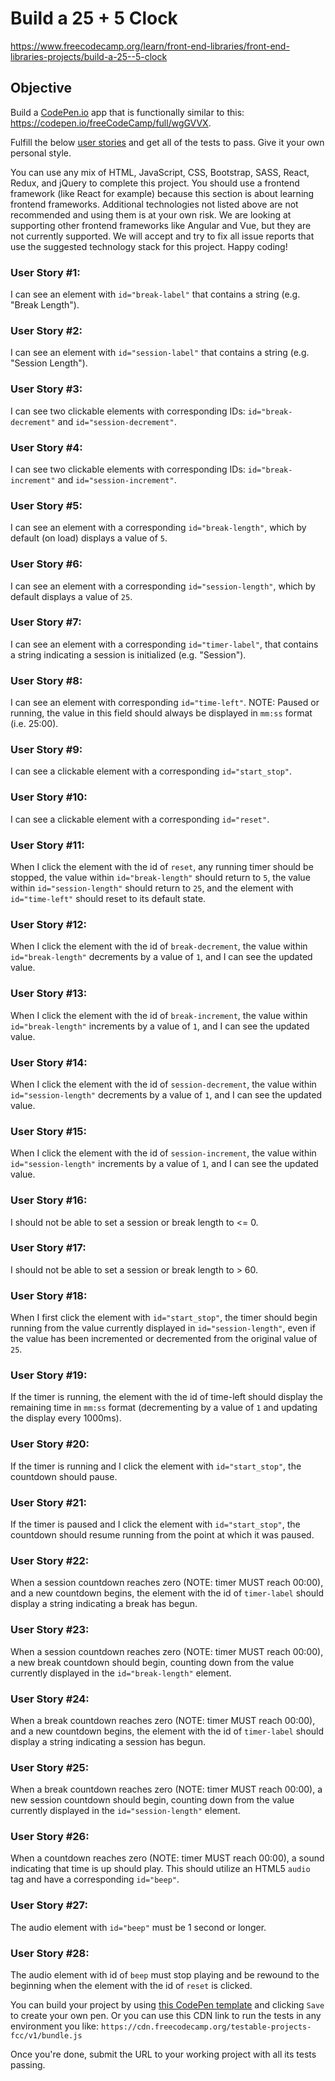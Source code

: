 # Build a 25 + 5 Clock

https://www.freecodecamp.org/learn/front-end-libraries/front-end-libraries-projects/build-a-25--5-clock
## Objective

Build a [CodePen.io](https://codepen.io/) app that is functionally similar to this: https://codepen.io/freeCodeCamp/full/wgGVVX.

Fulfill the below [user stories](https://en.wikipedia.org/wiki/User_story) and get all of the tests to pass. Give it your own personal style.

You can use any mix of HTML, JavaScript, CSS, Bootstrap, SASS, React, Redux, and jQuery to complete this project. You should use a frontend framework (like React for example) because this section is about learning frontend frameworks. Additional technologies not listed above are not recommended and using them is at your own risk. We are looking at supporting other frontend frameworks like Angular and Vue, but they are not currently supported. We will accept and try to fix all issue reports that use the suggested technology stack for this project. Happy coding!
### User Story #1:

I can see an element with `id="break-label"` that contains a string (e.g. "Break Length").
### User Story #2:

I can see an element with `id="session-label"` that contains a string (e.g. "Session Length").
### User Story #3:

I can see two clickable elements with corresponding IDs: `id="break-decrement"` and `id="session-decrement"`.
### User Story #4:

I can see two clickable elements with corresponding IDs: `id="break-increment"` and `id="session-increment"`.
### User Story #5:

I can see an element with a corresponding `id="break-length"`, which by default (on load) displays a value of `5`.
### User Story #6:

I can see an element with a corresponding `id="session-length"`, which by default displays a value of `25`.
### User Story #7:

I can see an element with a corresponding `id="timer-label"`, that contains a string indicating a session is initialized (e.g. "Session").
### User Story #8:

I can see an element with corresponding `id="time-left"`. NOTE: Paused or running, the value in this field should always be displayed in `mm:ss` format (i.e. 25:00).
### User Story #9:

I can see a clickable element with a corresponding `id="start_stop"`.
### User Story #10:

I can see a clickable element with a corresponding `id="reset"`.
### User Story #11:

When I click the element with the id of `reset`, any running timer should be stopped, the value within `id="break-length"` should return to `5`, the value within `id="session-length"` should return to `25`, and the element with `id="time-left"` should reset to its default state.
### User Story #12:

When I click the element with the id of `break-decrement`, the value within `id="break-length"` decrements by a value of `1`, and I can see the updated value.
### User Story #13:

When I click the element with the id of `break-increment`, the value within `id="break-length"` increments by a value of `1`, and I can see the updated value.
### User Story #14:

When I click the element with the id of `session-decrement`, the value within `id="session-length"` decrements by a value of `1`, and I can see the updated value.
### User Story #15:

When I click the element with the id of `session-increment`, the value within `id="session-length"` increments by a value of `1`, and I can see the updated value.
### User Story #16:

I should not be able to set a session or break length to <= 0.
### User Story #17:

I should not be able to set a session or break length to > 60.
### User Story #18:

When I first click the element with `id="start_stop"`, the timer should begin running from the value currently displayed in `id="session-length"`, even if the value has been incremented or decremented from the original value of `25`.
### User Story #19:

If the timer is running, the element with the id of time-left should display the remaining time in `mm:ss` format (decrementing by a value of `1` and updating the display every 1000ms).
### User Story #20:

If the timer is running and I click the element with `id="start_stop"`, the countdown should pause.
### User Story #21:

If the timer is paused and I click the element with `id="start_stop"`, the countdown should resume running from the point at which it was paused.
### User Story #22:

When a session countdown reaches zero (NOTE: timer MUST reach 00:00), and a new countdown begins, the element with the id of `timer-label` should display a string indicating a break has begun.
### User Story #23:

When a session countdown reaches zero (NOTE: timer MUST reach 00:00), a new break countdown should begin, counting down from the value currently displayed in the `id="break-length"` element.
### User Story #24:

When a break countdown reaches zero (NOTE: timer MUST reach 00:00), and a new countdown begins, the element with the id of `timer-label` should display a string indicating a session has begun.
### User Story #25:

When a break countdown reaches zero (NOTE: timer MUST reach 00:00), a new session countdown should begin, counting down from the value currently displayed in the `id="session-length"` element.
### User Story #26:

When a countdown reaches zero (NOTE: timer MUST reach 00:00), a sound indicating that time is up should play. This should utilize an HTML5 `audio` tag and have a corresponding `id="beep"`.
### User Story #27:

The audio element with `id="beep"` must be 1 second or longer.
### User Story #28:

The audio element with id of `beep` must stop playing and be rewound to the beginning when the element with the id of `reset` is clicked.

You can build your project by using [this CodePen template](https://codepen.io/pen?template=MJjpwO) and clicking `Save` to create your own pen. Or you can use this CDN link to run the tests in any environment you like: `https://cdn.freecodecamp.org/testable-projects-fcc/v1/bundle.js`

Once you're done, submit the URL to your working project with all its tests passing.